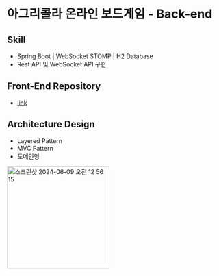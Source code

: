 # 아그리콜라 온라인 보드게임 - Back-end

## Skill
* Spring Boot | WebSocket STOMP | H2 Database <br>
* Rest API 및 WebSocket API 구현 


## Front-End Repository
* [link](https://github.com/sogong-sogong/agricola-frontend)

## Architecture Design
* Layered Pattern
* MVC Pattern
* 도메인형 <br>
<img width="239" alt="스크린샷 2024-06-09 오전 12 56 15" src="https://github.com/sogong-sogong/agricola-server/assets/91944385/0e836fa2-c2b9-43f6-a86d-ec9d942fddd2"/>
